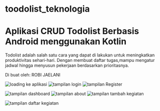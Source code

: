 # toodolist_teknologia

# Aplikasi CRUD Todolist Berbasis Android menggunakan Kotlin

Todolist adalah salah satu cara yang dapat di lakukan untuk meningkatkan produktivitas sehari-hari. Dengan membuat daftar tugas,mampu mengatur jadwal hingga menyusun pekerjaan berdasarkan prioritasnya.<br>

Di buat oleh:
ROBI JAELANI

![loading ke aplikasi](https://user-images.githubusercontent.com/100406459/197551167-473ff1e1-f13e-4590-ae65-7d4a41e16282.jpeg) ![tampilan login](https://user-images.githubusercontent.com/100406459/197551772-d912720f-6200-4540-b1e7-9d2cf99c0c75.jpeg) ![tampilan Register](https://user-images.githubusercontent.com/100406459/197552077-eb86cbbc-19e6-4aea-a299-90146707a62d.jpeg) 

![tampilan dashboard](https://user-images.githubusercontent.com/100406459/197552488-7531f874-0cf6-482e-a5d3-6e149f5a72f3.jpeg) ![tampilan about](PPPPP) ![tampilan tambah kegiatan](https://user-images.githubusercontent.com/100406459/197553279-43500d92-60f7-4762-9bc6-88ef18ed5e9f.jpeg) 

![tampilan daftar kegiatan](https://user-images.githubusercontent.com/100406459/197553673-68ffc57b-d30d-42a9-8add-baa134b9fb81.jpeg)



